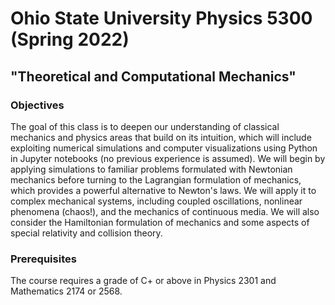 # Ohio State University Physics 5300 (Spring 2022)
## "Theoretical and Computational Mechanics"

### Objectives

The goal of this class is to deepen our understanding of classical mechanics and physics areas that build on its intuition, which will include exploiting numerical simulations and computer visualizations using Python in Jupyter notebooks (no previous experience is assumed). We will begin by applying simulations to familiar problems formulated with Newtonian mechanics before turning to the Lagrangian formulation of mechanics, which provides a powerful alternative to Newton's laws. We will apply it to complex mechanical systems, including coupled oscillations, nonlinear phenomena (chaos!), and the mechanics of continuous media. We will also consider the Hamiltonian formulation of mechanics and some aspects of special relativity and collision theory.


### Prerequisites

The course requires a grade of C+ or above in Physics 2301 and Mathematics 2174 or 2568.



